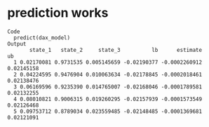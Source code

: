 # prediction works

    Code
      predict(dax_model)
    Output
           state_1   state_2     state_3          lb      estimate         ub
      1 0.02170081 0.9731535 0.005145659 -0.02190377 -0.0002260912 0.02145158
      2 0.04224595 0.9476904 0.010063634 -0.02178845 -0.0002018461 0.02138476
      3 0.06169596 0.9235390 0.014765007 -0.02168046 -0.0001789581 0.02132255
      4 0.08010821 0.9006315 0.019260295 -0.02157939 -0.0001573549 0.02126468
      5 0.09753712 0.8789034 0.023559485 -0.02148485 -0.0001369681 0.02121091

